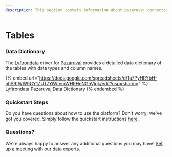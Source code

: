 ```yaml
---
description: This section contain information about pazaruvaj connector tables information
---
```


# Tables

### Data Dictionary

The [Lyftrondata](https://www.lyftrondata.com/) driver for [Pazaruvaj](https://www.lyftrondata.com/integration/pazaruvaj/)[ ](https://www.lyftrondata.com/integration/pazaruvaj/)provides a detailed data dictionary of the tables with data types and column names.

{% embed url="https://docs.google.com/spreadsheets/d/1a7PyHRYbH-hhS9fWW9GY1ZUT7YiWtemWH9HeNGhVjqk/edit?usp=sharing" %}
Lyftrondata Pazaruvaj Data Dictionary
{% endembed %}

### Quickstart Steps

Do you have questions about how to use the platform? Don't worry; we've got you covered. Simply follow the quickstart instructions [here](../../../../quickstart-steps.md).

### Questions? <a href="#questions" id="questions"></a>

We're always happy to answer any additional questions you may have! [Set up a meeting with our data experts.](https://www.lyftrondata.com/book-a-meeting/)

